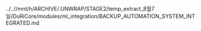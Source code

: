 ../..//mnt/h/ARCHIVE/.UNWRAP/STAGE2/temp_extract_8월7일/DuRiCore/modules/ml_integration/BACKUP_AUTOMATION_SYSTEM_INTEGRATED.md